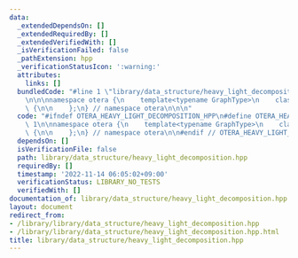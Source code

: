 ```yaml
---
data:
  _extendedDependsOn: []
  _extendedRequiredBy: []
  _extendedVerifiedWith: []
  _isVerificationFailed: false
  _pathExtension: hpp
  _verificationStatusIcon: ':warning:'
  attributes:
    links: []
  bundledCode: "#line 1 \"library/data_structure/heavy_light_decomposition.hpp\"\n\
    \n\n\nnamespace otera {\n    template<typename GraphType>\n    class heavy_light_decomposition\
    \ {\n\n    };\n} // namespace otera\n\n\n"
  code: "#ifndef OTERA_HEAVY_LIGHT_DECOMPOSITION_HPP\n#define OTERA_HEAVY_LIGHT_DECOMPOSITION_HPP\
    \ 1\n\nnamespace otera {\n    template<typename GraphType>\n    class heavy_light_decomposition\
    \ {\n\n    };\n} // namespace otera\n\n#endif // OTERA_HEAVY_LIGHT_DECOMPOSITION_HPP"
  dependsOn: []
  isVerificationFile: false
  path: library/data_structure/heavy_light_decomposition.hpp
  requiredBy: []
  timestamp: '2022-11-14 06:05:02+09:00'
  verificationStatus: LIBRARY_NO_TESTS
  verifiedWith: []
documentation_of: library/data_structure/heavy_light_decomposition.hpp
layout: document
redirect_from:
- /library/library/data_structure/heavy_light_decomposition.hpp
- /library/library/data_structure/heavy_light_decomposition.hpp.html
title: library/data_structure/heavy_light_decomposition.hpp
---
```

